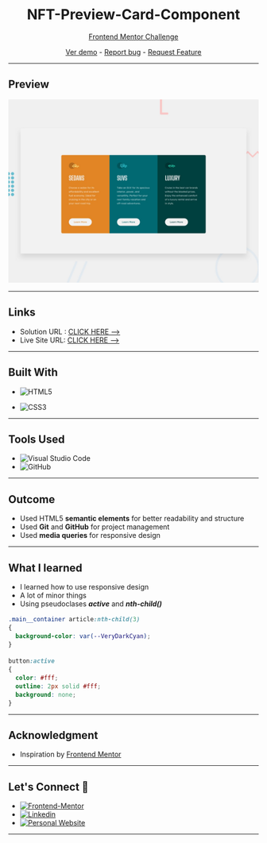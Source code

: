 # <h1 align="center">NFT-Preview-Card-Component</h1>

<p align="center">
  <a href="https://www.frontendmentor.io/challenges/3column-preview-card-component-pH92eAR2-">Frontend Mentor Challenge
</a>
</p>

<p align="center">
  <a href="https://johanxxz.github.io/FrontendMentor/3-column-preview-card-component-main/">Ver demo</a> -
  <a href="https://github.com/JohanXxz/JohanXxz.github.io/issues">Report bug</a> -
  <a href="https://github.com/JohanXxz/JohanXxz.github.io/issues">Request Feature</a>
</p>

---

## Preview

![IMAGEN](design/desktop-preview.jpg)

---
## Links
* Solution URL : [CLICK HERE -->](https://www.frontendmentor.io/solutions/3columnpreviewcardcomponentmainsolution-hMf8d_acrQ)
* Live Site URL: [CLICK HERE -->](https://johanxxz.github.io/FrontendMentor/3-column-preview-card-component-main/)

---

## Built With 

* ![HTML5](https://img.shields.io/badge/html5-%23E34F26.svg?style=for-the-badge&logo=html5&logoColor=white) 

* ![CSS3](https://img.shields.io/badge/css3-%231572B6.svg?style=for-the-badge&logo=css3&logoColor=white)

---
## Tools Used

* ![Visual Studio Code](https://img.shields.io/badge/Visual%20Studio%20Code-0078d7.svg?style=for-the-badge&logo=visual-studio-code&logoColor=white)  
* ![GitHub](https://img.shields.io/badge/github-%23121011.svg?style=for-the-badge&logo=github&logoColor=white)  

---

## Outcome

* Used HTML5 **semantic elements** for better readability and structure
* Used **Git** and **GitHub** for project management
* Used **media queries** for responsive design
---

## What I learned

* I learned how to use responsive design
* A lot of minor things
* Using pseudoclases **_active_** and **_nth-child()_**

```CSS
.main__container article:nth-child(3)
{
  background-color: var(--VeryDarkCyan);
}

button:active
{
  color: #fff;
  outline: 2px solid #fff;
  background: none;
}
```

---

## Acknowledgment

* Inspiration by [Frontend Mentor](https://www.frontendmentor.io/challenges)

---

## Let's Connect 👋

* <a href="https://www.frontendmentor.io/profile/JohanXxz" target="_blank">
	<img src="https://img.shields.io/badge/Frontend Mentor-fbfcf8?style=for-the-badge&logo=Frontend-Mentor&logoColor=black" alt="Frontend-Mentor">
  </a>

* <a href="https://www.linkedin.com/in/ariizz-loopnuds-0336ba257/" target="_blank">
	<img src="https://img.shields.io/badge/linkedin-%2300acee.svg?color=405DE6&style=for-the-badge&logo=linkedin&logoColor=white" alt=Linkedin>
  </a>

* <a href="https://github.com/JohanXxz" target="_blank">
    <img src="https://img.shields.io/badge/Github%20Profile-131313?style=for-the-badge&logo=github&logoColor=white" alt="Personal Website">
  </a>
---


